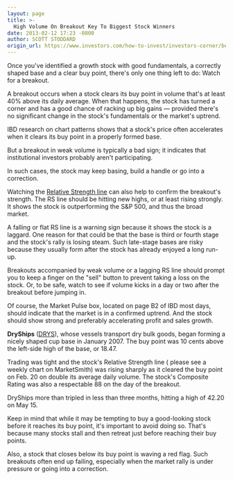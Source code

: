 ```yaml
---
layout: page
title: >-
  High Volume On Breakout Key To Biggest Stock Winners
date: 2013-02-12 17:23 -0800
author: SCOTT STODDARD
origin_url: https://www.investors.com/how-to-invest/investors-corner/best-stocks-clear-buy-points-strong-volume/
---
```


Once you've identified a growth stock with good fundamentals, a correctly shaped base and a clear buy point, there's only one thing left to do: Watch for a breakout.

A breakout occurs when a stock clears its buy point in volume that's at least 40% above its daily average. When that happens, the stock has turned a corner and has a good chance of racking up big gains — provided there's no significant change in the stock's fundamentals or the market's uptrend.

IBD research on chart patterns shows that a stock's price often accelerates when it clears its buy point in a properly formed base.

But a breakout in weak volume is typically a bad sign; it indicates that institutional investors probably aren't participating.

In such cases, the stock may keep basing, build a handle or go into a correction.

Watching the [Relative Strength line](http://education.investors.com/investors-corner/643437-how-to-find-winning-stocks-investing-stock-market.htm?Ntt=relative-strength-line-investors-corner) can also help to confirm the breakout's strength. The RS line should be hitting new highs, or at least rising strongly. It shows the stock is outperforming the S&P 500, and thus the broad market.

A falling or flat RS line is a warning sign because it shows the stock is a laggard. One reason for that could be that the base is third or fourth stage and the stock's rally is losing steam. Such late-stage bases are risky because they usually form after the stock has already enjoyed a long run-up.

Breakouts accompanied by weak volume or a lagging RS line should prompt you to keep a finger on the "sell" button to prevent taking a loss on the stock. Or, to be safe, watch to see if volume kicks in a day or two after the breakout before jumping in.

Of course, the Market Pulse box, located on page B2 of IBD most days, should indicate that the market is in a confirmed uptrend. And the stock should show strong and preferably accelerating profit and sales growth.

**DryShips** ([DRYS](https://research.investors.com/quote.aspx?symbol=DRYS)), whose vessels transport dry bulk goods, began forming a nicely shaped cup base in January 2007. The buy point was 10 cents above the left-side high of the base, or 18.47.

Trading was tight and the stock's Relative Strength line ( please see a weekly chart on MarketSmith) was rising sharply as it cleared the buy point on Feb. 20 on double its average daily volume. The stock's Composite Rating was also a respectable 88 on the day of the breakout.

DryShips more than tripled in less than three months, hitting a high of 42.20 on May 15.

Keep in mind that while it may be tempting to buy a good-looking stock before it reaches its buy point, it's important to avoid doing so. That's because many stocks stall and then retreat just before reaching their buy points.

Also, a stock that closes below its buy point is waving a red flag. Such breakouts often end up failing, especially when the market rally is under pressure or going into a correction.
